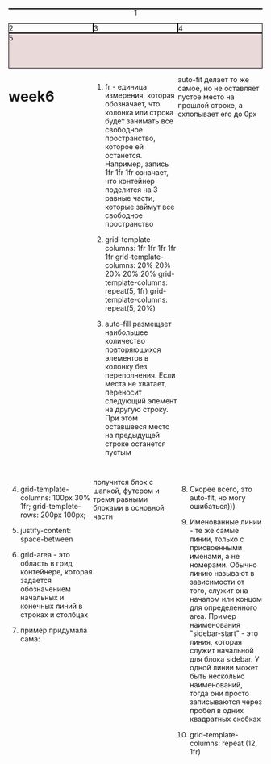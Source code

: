 # week6
1. fr - единица измерения, которая обозначает, что колонка или строка будет занимать все свободное пространство, которое ей останется. Например, запись 1fr 1fr 1fr означает, что контейнер поделится на 3 равные части, которые займут все свободное пространство

2.  grid-template-columns: 1fr 1fr 1fr 1fr 1fr
    grid-template-columns: 20% 20% 20% 20% 20%
    grid-template-columns: repeat(5, 1fr)
    grid-template-columns: repeat(5, 20%)

3. auto-fill размещает наибольшее количество повторяющихся элементов в колонку без переполнения. Если места не хватает, переносит следующий элемент на другую строку. При этом оставшееся место на предыдущей строке останется пустым

auto-fit делает то же самое, но не оставляет пустое место на прошлой строке, а схлопывает его до 0px

4.  grid-template-columns: 100px 30% 1fr;
    grid-templete-rows: 200px 100px;

5. justify-content: space-between

6. grid-area - это область в грид контейнере, которая задается обозначением начальных и конечных линий в строках и столбцах

7. пример придумала сама:
    <style>
      .container {
        display: grid;
        height: 300px;
        grid-template-columns: 1fr 1fr 1fr;
        grid-template-rows: 30px 1fr 70px;
        grid-template-areas:
          "header header header"
          "two three four"
          "footer footer footer";
      }
      .header {
        border: 1px solid black;
        background-color: rgb(213, 213, 237);
        grid-area: header;
      }
      .two {
        display: grid;
        border: 1px solid black;
        grid-area: two;
      }
      .three {
        display: grid;
        border: 1px solid black;
        grid-area: three;
      }
      .four {
        display: grid;
        border: 1px solid black;
        grid-area: four;
      }
      .footer {
        border: 1px solid black;
        background-color: rgb(234, 217, 217);
        grid-area: footer;
      }
    </style>
  </head>
  <body class="container">
    <header class="header">1</header>
    <section class="two">2</section>
    <section class="three">3</section>
    <section class="four">4</section>
    <footer class="footer">5</footer>
  </body>

  получится блок с шапкой, футером и тремя равными блоками в основной части

  8. Скорее всего, это auto-fit, но могу ошибаться)))

  9. Именованные линии - те же самые линии, только с присвоенными именами, а не номерами. Обычно линию называют в зависимости от того, служит она началом или концом для определенного areа. Пример наименования "sidebar-start" - это линия, которая служит начальной для блока sidebar. У одной линии может быть несколько наименований, тогда они просто записываются через пробел в одних квадратных скобках

  10. grid-template-columns: repeat (12, 1fr)